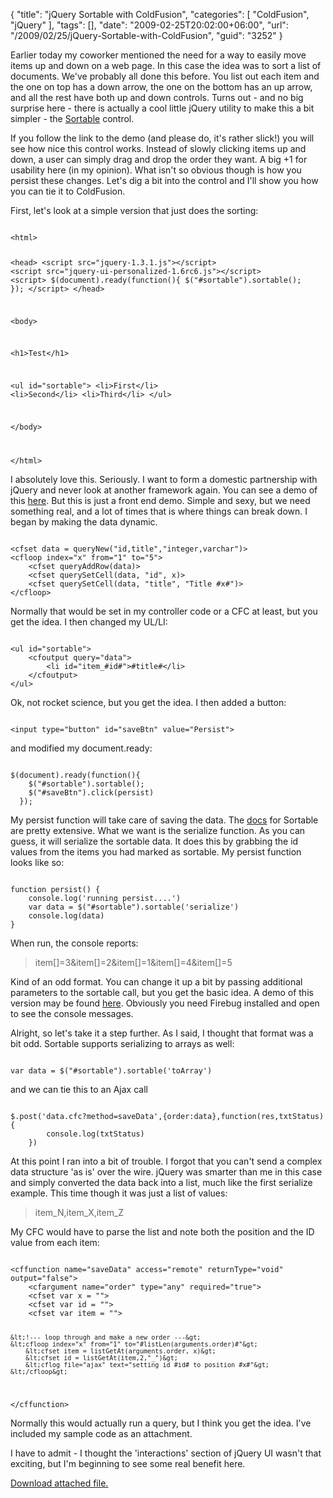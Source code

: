 {
	"title": "jQuery Sortable with ColdFusion",
	"categories": [
		"ColdFusion",
		"jQuery"
	],
	"tags": [],
	"date": "2009-02-25T20:02:00+06:00",
	"url": "/2009/02/25/jQuery-Sortable-with-ColdFusion",
	"guid": "3252"
}

Earlier today my coworker mentioned the need for a way to easily move items up and down on a web page. In this case the idea was to sort a list of documents. We've probably all done this before. You list out each item and the one on top has a down arrow, the one on the bottom has an up arrow, and all the rest have both up and down controls. Turns out - and no big surprise here - there is actually a cool little jQuery utility to make this a bit simpler - the <a href="http://jqueryui.com/demos/sortable/">Sortable</a> control.
<!--more-->
If you follow the link to the demo (and please do, it's rather slick!) you will see how nice this control works. Instead of slowly clicking items up and down, a user can simply drag and drop the order they want. A big +1 for usability here (in my opinion). What isn't so obvious though is how you persist these changes. Let's dig a bit into the control and I'll show you how you can tie it to ColdFusion.

First, let's look at a simple version that just does the sorting:

<code>
&lt;html&gt;

&lt;head&gt;
&lt;script src="jquery-1.3.1.js"&gt;&lt;/script&gt;
&lt;script src="jquery-ui-personalized-1.6rc6.js"&gt;&lt;/script&gt;
&lt;script&gt;
$(document).ready(function(){
    $("#sortable").sortable();
  });
&lt;/script&gt;
&lt;/head&gt;

&lt;body&gt;

&lt;h1&gt;Test&lt;/h1&gt;

&lt;ul id="sortable"&gt;
	&lt;li&gt;First&lt;/li&gt;
	&lt;li&gt;Second&lt;/li&gt;
	&lt;li&gt;Third&lt;/li&gt;
&lt;/ul&gt;

&lt;/body&gt;

&lt;/html&gt;
</code>

I absolutely love this. Seriously. I want to form a domestic partnership with jQuery and never look at another framework again. You can see a demo of this <a href="http://www.raymondcamden.com/demos/jquerysortable/test1.html">here</a>. But this is just a front end demo. Simple and sexy, but we need something real, and a lot of times that is where things can break down. I began by making the data dynamic.

<code>
&lt;cfset data = queryNew("id,title","integer,varchar")&gt;
&lt;cfloop index="x" from="1" to="5"&gt;
	&lt;cfset queryAddRow(data)&gt;
	&lt;cfset querySetCell(data, "id", x)&gt;
	&lt;cfset querySetCell(data, "title", "Title #x#")&gt;
&lt;/cfloop&gt;
</code>

Normally that would be set in my controller code or a CFC at least, but you get the idea. I then changed my UL/LI:

<code>
&lt;ul id="sortable"&gt;
	&lt;cfoutput query="data"&gt;
		&lt;li id="item_#id#"&gt;#title#&lt;/li&gt;
	&lt;/cfoutput&gt;
&lt;/ul&gt;
</code>

Ok, not rocket science, but you get the idea. I then added a button:

<code>
&lt;input type="button" id="saveBtn" value="Persist"&gt;
</code>

and modified my document.ready:

<code>
$(document).ready(function(){
    $("#sortable").sortable();
    $("#saveBtn").click(persist)
  });
</code>

My persist function will take care of saving the data. The <a href="http://docs.jquery.com/UI/Sortable">docs</a> for Sortable are pretty extensive. What we want is the serialize function. As you can guess, it will serialize the sortable data. It does this by grabbing the id values from the items you had marked as sortable. My persist function looks like so:

<code>
function persist() {
	console.log('running persist....')
	var data = $("#sortable").sortable('serialize')
	console.log(data)
}
</code>

When run, the console reports:

<blockquote>
<p>
item[]=3&item[]=2&item[]=1&item[]=4&item[]=5
</p>
</blockquote>

Kind of an odd format. You can change it up a bit by passing additional parameters to the sortable call, but you get the basic idea. A demo of this version may be found <a href="http://www.coldfusionjedi.com/demos/jquerysortable/test.cfm">here</a>. Obviously you need Firebug installed and open to see the console messages.

Alright, so let's take it a step further. As I said, I thought that format was a bit odd. Sortable supports serializing to arrays as well:

<code>
var data = $("#sortable").sortable('toArray')
</code>

and we can tie this to an Ajax call

<code>
$.post('data.cfc?method=saveData',{order:data},function(res,txtStatus) {
		console.log(txtStatus)
	})
</code>

At this point I ran into a bit of trouble. I forgot that you can't send a complex data structure 'as is' over the wire. jQuery was smarter than me in this case and simply converted the data back into a list, much like the first serialize example. This time though it was just a list of values:

<blockquote>
<p>
item_N,item_X,item_Z
</p>
</blockquote>

My CFC would have to parse the list and note both the position and the ID value from each item:

<code>
&lt;cffunction name="saveData" access="remote" returnType="void" output="false"&gt;
	&lt;cfargument name="order" type="any" required="true"&gt;
	&lt;cfset var x = ""&gt;
	&lt;cfset var id = ""&gt;
	&lt;cfset var item = ""&gt;
	
	&lt;!--- loop through and make a new order ---&gt;
	&lt;cfloop index="x" from="1" to="#listLen(arguments.order)#"&gt;
		&lt;cfset item = listGetAt(arguments.order, x)&gt;
		&lt;cfset id = listGetAt(item,2,"_")&gt;
		&lt;cflog file="ajax" text="setting id #id# to position #x#"&gt;
	&lt;/cfloop&gt;

&lt;/cffunction&gt;
</code>

Normally this would actually run a query, but I think you get the idea. I've included my sample code as an attachment. 

I have to admit - I thought the 'interactions' section of jQuery UI wasn't that exciting, but I'm beginning to see some real benefit here.<p><a href='enclosures/D%3A%5Chosts%5Cwww%2Ecoldfusionjedi%2Ecom%5Cenclosures%2Fjquerysortable%2Ezip'>Download attached file.</a></p>
